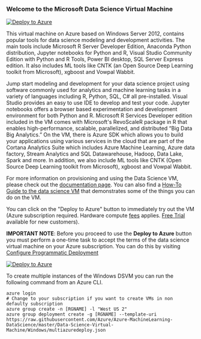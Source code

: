 ### Welcome to the Microsoft Data Science Virtual Machine


[![Deploy to Azure](http://azuredeploy.net/deploybutton.svg)](https://azuredeploy.net/)

This virtual machine on Azure based on Windows Server 2012, contains popular tools for data science modeling and development activities. The main tools include Microsoft R Server Developer Edition, Anaconda Python distribution, Jupyter notebooks for Python and R, Visual Studio Community Edition with Python and R Tools, Power BI desktop, SQL Server Express edition. It also includes ML tools like CNTK (an Open Source Deep Learning toolkit from Microsoft), xgboost and Vowpal Wabbit.

Jump start modeling and development for your data science project using software commonly used for analytics and machine learning tasks in a variety of languages including R, Python, SQL, C# all pre-installed. Visual Studio provides an easy to use IDE to develop and test your code. Jupyter notebooks offers a browser based experimentation and development environment for both Python and R. Microsoft R Services Developer edition included in the VM comes with Microsoft's RevoScaleR package in R that enables high-performance, scalable, parallelized, and distributed “Big Data Big Analytics.” On the VM, there is Azure SDK which allows you to build your applications using various services in the cloud that are part of the Cortana Analytics Suite which includes Azure Machine Learning, Azure data factory, Stream Analytics and SQL Datawarehouse, Hadoop, Data Lake, Spark and more. In addition, we also include ML tools like CNTK (Open Source Deep Learning toolkit from Microsoft), xgboost and Vowpal Wabbit.

For more information on provisioning and using the Data Science VM, please check out the [documentation page](https://azure.microsoft.com/documentation/articles/machine-learning-data-science-provision-vm/). 
You can also find a [How-To Guide to the data science VM](https://azure.microsoft.com/documentation/articles/machine-learning-data-science-vm-do-ten-things/) that demonstrates some of the things you can do on the VM.

You can click on the "Deploy to Azure" button to immediately try out the VM (Azure subscription required. Hardware compute [fees](https://azure.microsoft.com/en-us/marketplace/partners/microsoft-ads/linux-data-science-vm/) applies. [Free Trial](https://azure.microsoft.com/free/) available for new customers). 

**IMPORTANT NOTE**: Before you proceed to use the **Deploy to Azure** button you must perform a one-time task to accept the terms of the data science virtual machine on your Azure subscription. You can do this by visiting [Configure Programmatic Deployment](https://ms.portal.azure.com/#blade/Microsoft_Azure_Marketplace/LegalTermsSkuProgrammaticAccessBlade/legalTermsSkuProgrammaticAccessData/%7B%22product%22%3A%7B%22publisherId%22%3A%22microsoft-ads%22%2C%22offerId%22%3A%22standard-data-science-vm%22%2C%22planId%22%3A%22standard-data-science-vm%22%7D%7D)


[![Deploy to Azure](http://azuredeploy.net/deploybutton.svg)](https://azuredeploy.net/)

To create multiple instances of the Windows DSVM you can run the following command from an Azure CLI.

```
azure login
# Change to your subscription if you want to create VMs in non defaulty subscription
azure group create -n [RGNAME] -l "West US 2"
azure group deployment create -g [RGNAME] --template-uri https://raw.githubusercontent.com/Azure/Azure-MachineLearning-DataScience/master/Data-Science-Virtual-Machine/Windows/multiazuredeploy.json
```


